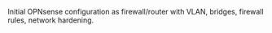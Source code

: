 Initial OPNsense configuration as firewall/router with VLAN, bridges, firewall rules, network hardening.
